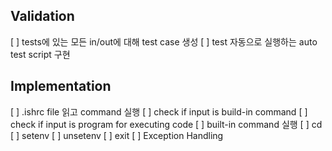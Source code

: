 ## Validation
[ ] tests에 있는 모든 in/out에 대해 test case 생성
[ ] test 자동으로 실행하는 auto test script 구현
   
## Implementation
[ ] .ishrc file 읽고 command 실행
[ ] check if input is build-in command
[ ] check if input is program for executing code
[ ] built-in command 실행
    [ ] cd
    [ ] setenv
    [ ] unsetenv
    [ ] exit
[ ] Exception Handling
